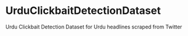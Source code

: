 # UrduClickbaitDetectionDataset
Urdu Clickbait Detection Dataset for Urdu headlines scraped from Twitter
